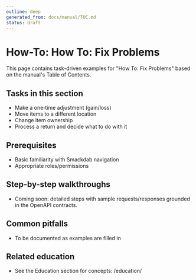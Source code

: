 ```yaml
---
outline: deep
generated_from: docs/manual/TOC.md
status: draft
---
```


# How-To: How To: Fix Problems

This page contains task-driven examples for "How To: Fix Problems" based on the manual's Table of Contents.

## Tasks in this section
- Make a one‑time adjustment (gain/loss)
- Move items to a different location
- Change item ownership
- Process a return and decide what to do with it

## Prerequisites
- Basic familiarity with Smackdab navigation
- Appropriate roles/permissions

## Step-by-step walkthroughs
- Coming soon: detailed steps with sample requests/responses grounded in the OpenAPI contracts.

## Common pitfalls
- To be documented as examples are filled in

## Related education
- See the Education section for concepts: /education/

